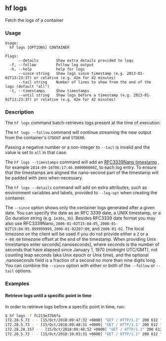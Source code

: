 ## hf logs

Fetch the logs of a container

<!-- usage -->

### Usage

```
Usage:
  hf logs [OPTIONS] CONTAINER

Flags:
      --details        Show extra details provided to logs
  -f, --follow         Follow log output
  -h, --help           help for logs
      --since string   Show logs since timestamp (e.g. 2013-01-02T13:23:37) or relative (e.g. 42m for 42 minutes)
      --tail string    Number of lines to show from the end of the logs (default "all")
  -t, --timestamps     Show timestamps
      --until string   Show logs before a timestamp (e.g. 2013-01-02T13:23:37) or relative (e.g. 42m for 42 minutes)

```
<!-- description and examples -->


### Description

The `hf logs` command batch-retrieves logs present at the time of execution.

The `hf logs --follow` command will continue streaming the new output from
the container's `STDOUT` and `STDERR`.

Passing a negative number or a non-integer to `--tail` is invalid and the
value is set to `all` in that case.

The `hf logs --timestamps` command will add an [RFC3339Nano timestamp](https://golang.org/pkg/time/#pkg-constants)
, for example `2014-09-16T06:17:46.000000000Z`, to each
log entry. To ensure that the timestamps are aligned the
nano-second part of the timestamp will be padded with zero when necessary.

The `hf logs --details` command will add on extra attributes, such as
environment variables and labels, provided to `--log-opt` when creating the
container.

The `--since` option shows only the container logs generated after
a given date. You can specify the date as an RFC 3339 date, a UNIX
timestamp, or a Go duration string (e.g. `1m30s`, `3h`). Besides RFC3339 date
format you may also use RFC3339Nano, `2006-01-02T15:04:05`,
`2006-01-02T15:04:05.999999999`, `2006-01-02Z07:00`, and `2006-01-02`. The local
timezone on the client will be used if you do not provide either a `Z` or a
`+-00:00` timezone offset at the end of the timestamp. When providing Unix
timestamps enter seconds[.nanoseconds], where seconds is the number of seconds
that have elapsed since January 1, 1970 (midnight UTC/GMT), not counting leap
seconds (aka Unix epoch or Unix time), and the optional .nanoseconds field is a
fraction of a second no more than nine digits long. You can combine the
`--since` option with either or both of the `--follow` or `--tail` options.

### Examples

#### Retrieve logs until a specific point in time

In order to retrieve logs before a specific point in time, run:

```bash
$ hf logs -f fc213e37b6fa
172.28.5.73 - - [15/Oct/2018:09:47:32 +0000] "GET / HTTP/1.1" 200 612 "-" "ELB-HealthChecker/1.0" "-"
172.28.5.73 - - [15/Oct/2018:09:48:31 +0000] "GET / HTTP/1.1" 200 612 "-" "ELB-HealthChecker/1.0" "-"
172.28.28.157 - - [15/Oct/2018:09:48:52 +0000] "GET / HTTP/1.1" 200 612 "-" "ELB-HealthChecker/1.0" "-"
172.28.5.73 - - [15/Oct/2018:10:03:31 +0000] "GET / HTTP/1.1" 200 612 "-" "ELB-HealthChecker/1.0" "-"
```

